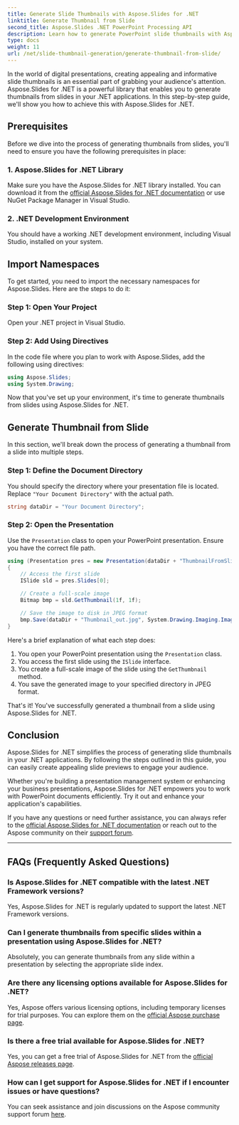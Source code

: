 ```yaml
---
title: Generate Slide Thumbnails with Aspose.Slides for .NET
linktitle: Generate Thumbnail from Slide
second_title: Aspose.Slides .NET PowerPoint Processing API
description: Learn how to generate PowerPoint slide thumbnails with Aspose.Slides for .NET. Enhance your presentations easily.
type: docs
weight: 11
url: /net/slide-thumbnail-generation/generate-thumbnail-from-slide/
---
```


In the world of digital presentations, creating appealing and informative slide thumbnails is an essential part of grabbing your audience's attention. Aspose.Slides for .NET is a powerful library that enables you to generate thumbnails from slides in your .NET applications. In this step-by-step guide, we'll show you how to achieve this with Aspose.Slides for .NET.

## Prerequisites

Before we dive into the process of generating thumbnails from slides, you'll need to ensure you have the following prerequisites in place:

### 1. Aspose.Slides for .NET Library

Make sure you have the Aspose.Slides for .NET library installed. You can download it from the [official Aspose.Slides for .NET documentation](https://reference.aspose.com/slides/net/) or use NuGet Package Manager in Visual Studio.

### 2. .NET Development Environment

You should have a working .NET development environment, including Visual Studio, installed on your system.

## Import Namespaces

To get started, you need to import the necessary namespaces for Aspose.Slides. Here are the steps to do it:

### Step 1: Open Your Project

Open your .NET project in Visual Studio.

### Step 2: Add Using Directives

In the code file where you plan to work with Aspose.Slides, add the following using directives:

```csharp
using Aspose.Slides;
using System.Drawing;
```

Now that you've set up your environment, it's time to generate thumbnails from slides using Aspose.Slides for .NET.

## Generate Thumbnail from Slide

In this section, we'll break down the process of generating a thumbnail from a slide into multiple steps.

### Step 1: Define the Document Directory

You should specify the directory where your presentation file is located. Replace `"Your Document Directory"` with the actual path.

```csharp
string dataDir = "Your Document Directory";
```

### Step 2: Open the Presentation

Use the `Presentation` class to open your PowerPoint presentation. Ensure you have the correct file path.

```csharp
using (Presentation pres = new Presentation(dataDir + "ThumbnailFromSlide.pptx"))
{
    // Access the first slide
    ISlide sld = pres.Slides[0];

    // Create a full-scale image
    Bitmap bmp = sld.GetThumbnail(1f, 1f);

    // Save the image to disk in JPEG format
    bmp.Save(dataDir + "Thumbnail_out.jpg", System.Drawing.Imaging.ImageFormat.Jpeg);
}
```

Here's a brief explanation of what each step does:

1. You open your PowerPoint presentation using the `Presentation` class.
2. You access the first slide using the `ISlide` interface.
3. You create a full-scale image of the slide using the `GetThumbnail` method.
4. You save the generated image to your specified directory in JPEG format.

That's it! You've successfully generated a thumbnail from a slide using Aspose.Slides for .NET.

## Conclusion

Aspose.Slides for .NET simplifies the process of generating slide thumbnails in your .NET applications. By following the steps outlined in this guide, you can easily create appealing slide previews to engage your audience.

Whether you're building a presentation management system or enhancing your business presentations, Aspose.Slides for .NET empowers you to work with PowerPoint documents efficiently. Try it out and enhance your application's capabilities.

If you have any questions or need further assistance, you can always refer to the [official Aspose.Slides for .NET documentation](https://reference.aspose.com/slides/net/) or reach out to the Aspose community on their [support forum](https://forum.aspose.com/).

---

## FAQs (Frequently Asked Questions)

### Is Aspose.Slides for .NET compatible with the latest .NET Framework versions?
Yes, Aspose.Slides for .NET is regularly updated to support the latest .NET Framework versions.

### Can I generate thumbnails from specific slides within a presentation using Aspose.Slides for .NET?
Absolutely, you can generate thumbnails from any slide within a presentation by selecting the appropriate slide index.

### Are there any licensing options available for Aspose.Slides for .NET?
Yes, Aspose offers various licensing options, including temporary licenses for trial purposes. You can explore them on the [official Aspose purchase page](https://purchase.aspose.com/buy).

### Is there a free trial available for Aspose.Slides for .NET?
Yes, you can get a free trial of Aspose.Slides for .NET from the [official Aspose releases page](https://releases.aspose.com/).

### How can I get support for Aspose.Slides for .NET if I encounter issues or have questions?
You can seek assistance and join discussions on the Aspose community support forum [here](https://forum.aspose.com/).

